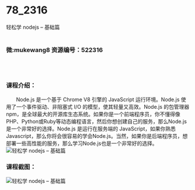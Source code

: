 # 78_2316
轻松学 nodejs – 基础篇
<br/></br>
<h3>微:mukewang8 资源编号：522316</h3>
<br/></br>
<h3>课程介绍：</h3>
<div class="para">&nbsp;&nbsp;&nbsp;&nbsp;&nbsp;&nbsp; Node.js 是一个基于 Chrome V8 引擎的 JavaScript 运行环境。Node.js 使用了一个事件驱动、非阻塞式 I/O 的模型，使其轻量又高效。Node.js 的包管理器 npm，是全球最大的开源库生态系统。如果你是一个前端程序员，你不懂得像PHP、Python或Ruby等动态编程语言，然后你想创建自己的服务，那么Node.js是一个非常好的选择。Node.js 是运行在服务端的 JavaScript，如果你熟悉Javascript，那么你将会很容易的学会Node.js。当然，如果你是后端程序员，想部署一些高性能的服务，那么学习Node.js也是一个非常好的选择。<br>
<img src="https://www.ko996.com/wp-content/uploads/img/2018/04/2-82.png" alt="轻松学 nodejs – 基础篇"><p></p>
</div>
<div class="info-desc">
<h3>课程截图：</h3>
<p><img src="https://www.ko996.com/wp-content/uploads/img/2018/04/3-97.png" alt="轻松学 nodejs – 基础篇"></p>


			
</div>
